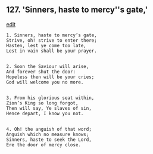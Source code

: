 
## 127.  'Sinners, haste to mercy''s gate,'
[edit](https://docs.google.com/document/d/1QLpgtlaynhUB0QgfE5gmPm0ooS4cvp%2DO/edit?mode=html)



    1. Sinners, haste to mercy’s gate,
    Strive, oh! strive to enter there;
    Hasten, lest ye come too late,
    Lest in vain shall be your prayer.


    2. Soon the Saviour will arise,
    And forever shut the door:
    Hopeless then will be your cries;
    God will welcome you no more.


    3. From his glorious seat within,
    Zion’s King so long forgot,
    Then will say, Ye slaves of sin,
    Hence depart, I know you not.


    4. Oh! the anguish of that word;
    Anguish which no measure knows;
    Sinners, haste to seek the Lord,
    Ere the door of mercy close.
